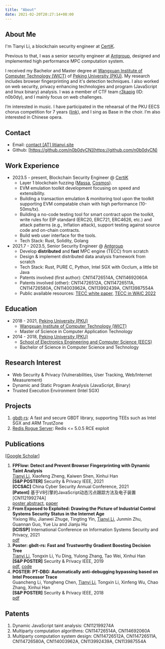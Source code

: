 ```yaml
---
title: "About"
date: 2021-02-20T20:27:14+08:00
---
```


## About Me

I'm Tianyi Li, a blockchain security engineer at [CertiK](https://www.certik.com/).

Previous to that, I was a senior security engineer at [Antgroup](https://www.antgroup.com/en), designed and implemented high performance MPC computation system.

I received my Bachelor and Master degree at [Wangxuan Institute of Computer Technology (WICT)](https://www.wict.pku.edu.cn/) of [Peking University (PKU)](https://www.pku.edu.cn/).
My research includes browser fingerprinting and it's detection techniques.
I also worked on web security, privacy enhancing technologies and program (JavaScript and linux binary) analysis.
I was a member of CTF team [r3kapig](https://r3kapig.com/) (ID: n0b0dy), and I mainly focus on web challenges.

I’m interested in music.
I have participated in the rehearsal of the PKU EECS chorus competition for 7 years ([link](https://eecs129.site/)), and I sing as Base in the choir.
I’m also interested in Chinese opera.

## Contact

* Email: [contact \[AT\] litianyi.site](mailto:me@litianyi.site)
* Github: [https://github.com/n0b0dyCN](https://github.com/n0b0dyCN)

## Work Experience

* 2023.5 - present, Blockchain Security Engineer @ [CertiK](https://www.certik.com/)
    - Layer 1 blockchain fuzzing ([Massa](https://massa.net/), [Cosmos](https://cosmos.network/)).
    - EVM emulation toolkit development focusing on speed and extensibility.
    - Building a transaction emulation & monitoring tool upon the toolkit supporting EVM compatable chain with high performance (10-50ms/tx).
    - Building a no-code testing tool for smart contract upon the toolkit, write rules for EIP standard (ERC20, ERC721, ERC4626, etc.) and attack patterns (e.g., Inflation attack), support testing against source code and on-chain contracts.
    - Build web user interface for the tools.
    - Tech Stack: Rust, Solidity, Golang
* 2021.7 - 2023.5, Senior Security Engineer @ [Antgroup](https://www.antgroup.com/en)
    - Develop **distributed** and **fast** MPC engine (TECC) from scratch
    - Design & implement distributed data analysis framework from scratch
    - Tech Stack: Rust, PURE C, Python, Intel SGX with Occlum, a little bit Java
    - Patents involved (first author): CN114726514A, CN114692060A
    - Patents involved (other): CN114726512A, CN114726511A, CN114726580A, CN114003962A, CN113992439A, CN113987554A
    - Public available resources: [TECC white paper](https://mp.weixin.qq.com/s/Y8zgvyt3QikGvH7sfcjURA), [TECC in WAIC 2022](https://mp.weixin.qq.com/s/JfUPfQ_crlBuZDZ3zGkuPQ)


## Education

* 2018 - 2021, [Peking University (PKU)](https://www.pku.edu.cn/)
    - [Wangxuan Institute of Computer Technology (WICT)](https://www.wict.pku.edu.cn/)
    - Master of Science in Computer Application Technology
* 2014 - 2018, [Peking University (PKU)](https://www.pku.edu.cn/)
    - [School of Electronics Engineering and Computer Science (EECS)](https://eecs.pku.edu.cn/)
    - Bachelor of Science in Computer Science and Technology

## Research Interest

* Web Security & Privacy (Vulnerabilities, User Tracking, Web/Internet Measurement)
* Dynamic and Static Program Analysis (JavaScript, Binary)
* Trusted Execution Environment (Intel SGX)


## Projects

1. [gbdt-rs](https://github.com/mesalock-linux/gbdt-rs): A fast and secure GBDT library, supporting TEEs such as Intel SGX and ARM TrustZone
1. [Redis Rogue Server](https://github.com/n0b0dyCN/redis-rogue-server): Redis <= 5.0.5 RCE exploit

## Publications

\[[Google Scholar](https://scholar.google.com/citations?user=8xv4HxIAAAAJ&hl=en)\]

1. **FPFlow: Detect and Prevent Browser Fingerprinting with Dynamic Taint Analysis**</br>
<u>Tianyi Li</u>, Xiaofeng Zheng, Kaiwen Shen, Xinhui Han</br>
**[S&P POSTER]** Security & Privacy IEEE, 2021</br>
**[CCSAC]** China Cyber Security Annual Conference, 2021</br>
**[Patent]** 基于V8引擎的JavaScript动态污点跟踪方法及电子装置 [CN112199274A]</br>
[poster abstract](./papers/fpflow-sp21.pdf), [paper](https://link.springer.com/chapter/10.1007/978-981-16-9229-1_4)
1. **From Exposed to Exploited: Drawing the Picture of Industrial Control Systems Security Status in the Internet Age**</br>
Yixiong Wu, Jianwei Zhuge, Tingting Yin, <u>Tianyi Li</u>, Junmin Zhu, Guannan Guo, Yue Liu and Jianju Hu</br>
**[ICISSP]** International Conference on Information Systems Security and Privacy, 2021</br>
[pdf](./papers/ICScope-icissp21.pdf)
1. **Poster: gbdt-rs: Fast and Trustworthy Gradient Boosting Decision Tree**</br>
<u>Tianyi Li</u>, Tongxin Li, Yu Ding, Yulong Zhang, Tao Wei, Xinhui Han</br>
**[S&P POSTER]** Security & Privacy IEEE, 2019</br>
[pdf](./papers/gbdt-rs-sp19.pdf), [code](https://github.com/mesalock-linux/gbdt-rs)
1. **POSTER: PT-DBG: Automatically anti-debugging bypassing based on Intel Processor Trace**</br>
Guancheng Li, Yongheng Chen, <u>Tianyi Li</u>, Tongxin Li, Xinfeng Wu, Chao Zhang, Xinhui Han</br>
**[S&P POSTER]** Security & Privacy IEEE, 2018</br>
[pdf](./papers/ptdbg-sp18.pdf)

## Patents

1. Dynamic JavaScript taint analysis: CN112199274A
2. Multiparty computation algorithms: CN114726514A, CN114692060A
3. Multiparty computation system design: CN114726512A, CN114726511A, CN114726580A, CN114003962A, CN113992439A, CN113987554A
